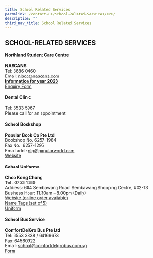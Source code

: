 ```yaml
---
title: School Related Services
permalink: /contact-us/School-Related-Services/srs/
description: ""
third_nav_title: School Related Services
---
```

## SCHOOL-RELATED SERVICES

#### Northland Student Care Centre

**NASCANS**<br>
Tel: 8686 0460<br>
Email: [nlscc@nascans.com](mailto:nlscc@nascans.com)<br>
**[Information for year 2023](/files/Nascans.pdf)**<br>
[Enquiry Form](https://v2.taidii.com/enquiry/publicec/nascans/?center=36oYBncS9pVYK9idoOp2umOvGk6JbddtvONzkCDTM9U=)

#### Dental Clinic

Tel: 8533 5967<br>
Please call for an appointment

#### School Bookshop

**Popular Book Co Pte Ltd**<br>
Bookshop No. 6257-1984<br>
Fax No.  6257-1295<br>
Email add : [nlp@popularworld.com](mailto:nlp@popularworld.com)<br>
[Website](https://textbook.popular.com.sg/)

#### School Uniforms

**Chop Kong Chong**<br>
Tel : 6753 1489<br>
Address: 604 Sembawang Road, Sembawang Shopping Centre, #02-13<br>
Business Hour: 11.30am – 8.00pm (Daily)<br>
[Website (online order available)](https://www.euniforms.com.sg/shop/product-category/primary-schools/nlps/)<br>
[Name Tags (set of 5)](https://www.euniforms.com.sg/nametag/product/name-tags-northland-primary-school-set-of-5/)<br>
[Uniform](https://www.euniforms.com.sg/shop/product-category/primary-schools/nlps/)

#### School Bus Service

**ComfortDelGro Bus Pte Ltd**<br>
Tel: 6553 3838 / 64169673<br>
Fax: 64560922<br>
Email: [school@comfortdelgrobus.com.sg](mailto:school@comfortdelgrobus.com.sg)<br>
[Form](https://forms.office.com/r/HL24vvt4QT)